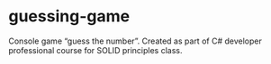 # guessing-game
Console game “guess the number”. Created as part of C# developer professional course for SOLID principles class.
